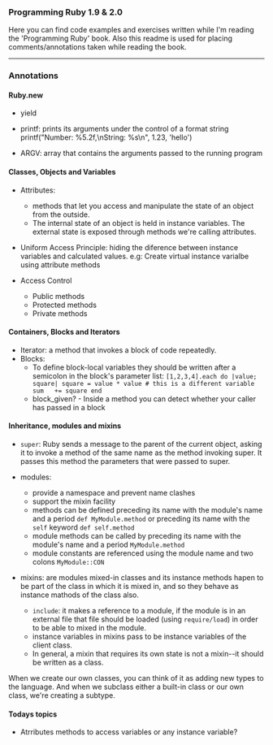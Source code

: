 ### Programming Ruby 1.9 & 2.0
Here you can find code examples and exercises written while I'm reading the 'Programming Ruby' book.
Also this readme is used for placing comments/annotations taken while reading the book.

---
### Annotations

#### Ruby.new
- yield
- printf: prints its arguments under the control of a format string
    printf("Number: %5.2f,\nString: %s\n", 1.23, 'hello')

- ARGV: array that contains the arguments passed to the running program

#### Classes, Objects and Variables

- Attributes:
  - methods that let you access and manipulate the state of an object from the outside.
  - The internal state of an object is held in instance variables. The external
  state is exposed through methods we're calling attributes.

- Uniform Access Principle: hiding the diference between instance variables and
  calculated values.
    e.g: Create virtual instance varialbe using attribute methods

- Access Control
  - Public methods
  - Protected methods
  - Private methods

#### Containers, Blocks and Iterators
- Iterator: a method that invokes a block of code repeatedly.
- Blocks:
  - To define block-local variables they should be written after a semicolon in
    the block's parameter list: 
    `[1,2,3,4].each do |value; square|
       square = value * value # this is a different variable
       sum   += square
     end`
  - block_given? - Inside a method you can detect whether your caller has passed in a block

#### Inheritance, modules and mixins
- `super`: Ruby sends a message to the parent of the current object, asking it to invoke 
  a method of the same name as the method invoking super. It passes this method the parameters
  that were passed to super.

- modules: 
  - provide a namespace and prevent name clashes
  - support the mixin facility
  - methods can be defined preceding its name with the module's name and a period
    `def MyModule.method` or preceding its name with the `self` keyword `def self.method`
  - module methods can be called by preceding its name with the module's name and
    a period `MyModule.method`
  - module constants are referenced using the module name and two colons `MyModule::CON`

- mixins: are modules mixed-in classes and its instance methods hapen to be part
  of the class in which it is mixed in, and so they behave as instance mathods
  of the class also.
  - `include`: it makes a reference to a module, if the module is in an external
    file that file should be loaded (using `require/load`) in order to be able 
    to mixed in the module.
  - instance variables in mixins pass to be instance variables of the client class.
  - In general, a mixin that requires its own state is not a mixin--it should be
    written as a class.

When we create our own classes, you can think of it as adding new types to the language.
And when we subclass either a built-in class or our own class, we're creating a subtype.




#### Todays topics 
- Atrributes methods to access variables or any instance variable?

